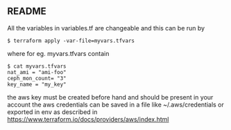 README
-------

All the variables in variables.tf are changeable and this can be run by
```
$ terraform apply -var-file=myvars.tfvars
```

where for eg. myvars.tfvars contain
```
$ cat myvars.tfvars
nat_ami = "ami-foo"
ceph_mon_count= "3"
key_name = "my_key"
```

the aws key must be created before hand and should  be present in your account
the aws credentials can be saved in a file like ~/.aws/credentials or exported in env as described in https://www.terraform.io/docs/providers/aws/index.html
